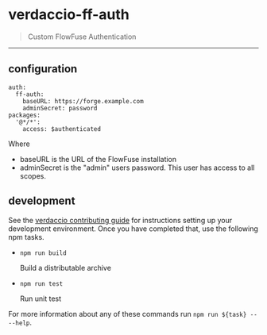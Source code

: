 # verdaccio-ff-auth

> Custom FlowFuse Authentication

---

## configuration

```
auth:
  ff-auth:
    baseURL: https://forge.example.com
    adminSecret: password
packages:
  '@*/*':
    access: $authenticated
```

Where

- baseURL is the URL of the FlowFuse installation
- adminSecret is the "admin" users password. This user has access to all scopes.

## development

See the [verdaccio contributing guide](https://github.com/verdaccio/verdaccio/blob/master/CONTRIBUTING.md) for instructions setting up your development environment.
Once you have completed that, use the following npm tasks.

- `npm run build`

  Build a distributable archive

- `npm run test`

  Run unit test

For more information about any of these commands run `npm run ${task} -- --help`.
